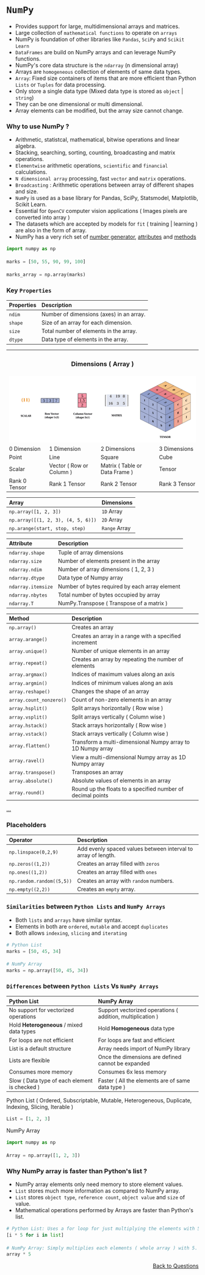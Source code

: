 # `NumPy`

- Provides support for large, multidimensional arrays and matrices.
- Large collection of `mathematical functions` to operate on `arrays`
- NumPy is foundation of other libraries like `Pandas`, `SciPy` and `Scikit Learn`
- `DataFrames` are build on NumPy arrays and can leverage NumPy functions.
- NumPy's core data structure is the `ndarray` (n dimensional array)
- Arrays are `homogeneous` collection of elements of same data types.
- `Array`: Fixed size containers of items that are more efficient than Python `Lists` or `Tuples` for data processing.
- Only store a single data type (Mixed data type is stored as `object` | `string`)
- They can be one dimensional or multi dimensional.
- Array elements can be modified, but the array size cannot change.

### **Why** to use NumPy ?
- Arithmetic, statistcal, mathematical, bitwise operations and linear algebra.
- Stacking, searching, sorting, counting, broadcasting and matrix operations.
- `Elementwise` arithmetic operations, `scientific` and `financial` calculations.
- `N dimensional array` processing, fast `vector` and `matrix` operations.
- `Broadcasting` : Arithmetic operations between array of different shapes and size.
- `NumPy` is used as a base library for Pandas, SciPy, Statsmodel, Matplotlib, Scikit Learn.
- Essential for `OpenCV` computer vision applications ( Images pixels are converted into array )
- The datasets which are accepted by models for `fit` ( training | learning ) are also in the form of array.
- NumPy has a very rich set of [number generator](https://github.com/KIRANKUMAR7296/NumPy/blob/main/Number%20Generators.ipynb), [attributes](https://github.com/KIRANKUMAR7296/NumPy/blob/main/Attribute.md) and [methods](https://github.com/KIRANKUMAR7296/NumPy/blob/main/Method.md)

```python
import numpy as np

marks = [50, 55, 90, 99, 100]

marks_array = np.array(marks)
```

### Key `Properties`

Properties | Description
:--- | :---
`ndim` | Number of dimensions (axes) in an array.
`shape` | Size of an array for each dimension.
`size` | Total number of elements in the array.
`dtype` | Data type of elements in the array.

<table>
  <tr>
    <th colspan="4"><h3>Dimensions ( Array )</h3></th>       
  <tr>
  <tr>
    <td colspan="4"><img src="Images/Dim.png" alt="Dimensions"></td>
  </tr>
  <tr>
    <td>0 Dimension</td>
    <td>1 Dimension</td>
    <td>2 Dimensions</td>
    <td>3 Dimensions</td>
  </tr>  
  <tr>
    <td>Point</td>
    <td>Line</td>
    <td>Square</td>
    <td>Cube</td>
  </tr>  
   <tr>
    <td>Scalar</td>
    <td>Vector ( Row or Column )</td>
    <td>Matrix ( Table or Data Frame )</td>
    <td>Tensor</td>
  </tr>  
  <tr>
    <td>Rank 0 Tensor</td>
    <td>Rank 1 Tensor</td>
    <td>Rank 2 Tensor</td>
    <td>Rank 3 Tensor</td>
  </tr>    
</table>

Array |	Dimensions
:--- | :---
`np.array([1, 2, 3])` |	`1D` Array
`np.array([(1, 2, 3), (4, 5, 6)])` | `2D` Array
`np.arange(start, stop, step)` | `Range` Array

Attribute | Description
:--- | :---
`ndarray.shape` | Tuple of array dimensions
`ndarray.size` | Number of elements present in the array
`ndarray.ndim` | Number of array dimensions ( 1, 2, 3 )
`ndarray.dtype` | Data type of Numpy array
`ndarray.itemsize` | Number of bytes required by each array element
`ndarray.nbytes` | Total number of bytes occupied by array
`ndarray.T` | NumPy.Transpose ( Transpose of a matrix )

Method | Description
:--- | :---
`np.array()` | Creates an array
`array.arange()` | Creates an array in a range with a specified increment
`array.unique()` | Number of unique elements in an array
`array.repeat()` | Creates an array by repeating the number of elements  
`array.argmax()` | Indices of maximum values along an axis
`array.argmin()` | Indices of minimum values along an axis
`array.reshape()` | Changes the shape of an array
`array.count_nonzero()` | Count of non-zero elements in an array
`array.hsplit()` | Split arrays horizontally ( Row wise )
`array.vsplit()` | Split arrays vertically ( Column wise )
`array.hstack()` | Stack arrays horizontally ( Row wise ) 
`array.vstack()` | Stack arrays vertically ( Column wise )
`array.flatten()` | Transform a multi-dimensional Numpy array to 1D Numpy array
`array.ravel()` | View a multi-dimensional Numpy array as 1D Numpy array
`array.transpose()` | Transposes an array
`array.absolute()` | Absolute values of elements in an array
`array.round()` | Round up the floats to a specified number of decimal points

[...](https://towardsdatascience.com/21-numpy-functions-that-will-boost-your-data-analysis-process-1671fb35215)

### Placeholders 

Operator | Description
:--- | :---
`np.linspace(0,2,9)` |	Add evenly spaced values between interval to array of length.
`np.zeros((1,2))`	| Creates an array filled with `zeros`
`np.ones((1,2))` |	Creates an array filled with `ones`
`np.random.random((5,5))` |	Creates an array with `random` numbers.
`np.empty((2,2))` |	Creates an `empty` array.

### `Similarities` between `Python Lists` and `NumPy Arrays`

- Both `lists` and `arrays` have similar syntax. 
- Elements in both are `ordered`, `mutable` and accept `duplicates`
- Both allows `indexing`, `slicing` and `iterating`

```python
# Python List
marks = [50, 45, 34]  

# NumPy Array
marks = np.array([50, 45, 34])
```

### `Differences` between `Python Lists` Vs `NumPy Arrays`

**Python List** | **NumPy Array**
:--- | :---
No support for vectorized operations | Support vectorized operations ( addition, multiplication )
Hold **Heterogeneous** / mixed data types | Hold **Homogeneous** data type
For loops are not efficient | For loops are fast and efficient
List is a default structure | Array needs import of NumPy library
Lists are flexible | Once the dimensions are defined cannot be expanded
Consumes more memory | Consumes 6x less memory
Slow ( Data type of each element is checked ) | Faster ( All the elements are of same data type )

Python List ( Ordered, Subscriptable, Mutable, Heterogeneous, Duplicate, Indexing, Slicing, Iterable )
```python
List = [1, 2, 3]
```

NumPy Array
```python
import numpy as np

Array = np.array([1, 2, 3])
```

### Why NumPy array is faster than Python's list ?
- NumPy array elements only need memory to store element values.
- `List` stores much more information as compared to NumPy array.
- `List` stores `object type`, `reference count`, `object value` and `size` of value.
- Mathematical operations performed by Arrays are faster than Python's list.
 
```python
# Python List: Uses a for loop for just multiplying the elements with 5.
[i * 5 for i in list]

# NumPy Array: Simply multiplies each elements ( whole array ) with 5.
array * 5
```

<p align='right'><a align="right" href="https://github.com/KIRANKUMAR7296/Library/blob/main/Interview.md">Back to Questions</a></p>
